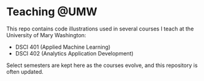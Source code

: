 # Teaching @UMW
This repo contains code illustrations used in several courses I teach at the University of Mary Washington:

- DSCI 401 (Applied Machine Learning)
- DSCI 402 (Analytics Application Development)

Select semesters are kept here as the courses evolve, and this repository is often updated.


